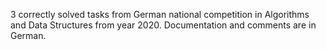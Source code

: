3 correctly solved tasks from German national competition in Algorithms and Data Structures from year 2020.
Documentation and comments are in German.
